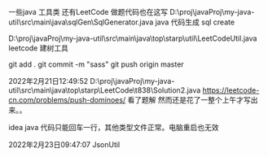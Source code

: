 
一些java 工具类 还有LeetCode 做题代码也在这写
D:\proj\javaProj\my-java-util\src\main\java\sqlGen\SqlGenerator.java
java 代码生成 sql create

D:\proj\javaProj\my-java-util\src\main\java\top\starp\util\LeetCodeUtil.java
leetcode 建树工具

git add .
git commit -m "sass"
git push origin master

2022年2月21日12:49:52
D:\proj\javaProj\my-java-util\src\main\java\top\starp\LeetCode\t838\Solution2.java
https://leetcode-cn.com/problems/push-dominoes/
看了题解 然而还是花了一整个上午才写出来。。


idea java 代码只能回车一行，其他类型文件正常。电脑重启也无效

2022年2月23日09:47:07
JsonUtil


